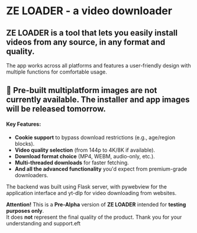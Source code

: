 # ZE LOADER - a video downloader


## ZE LOADER is a tool that lets you easily install videos from any source, in any format and quality.
The app works across all platforms and features a user-friendly design with multiple functions for comfortable usage.


## 🚨 Pre-built multiplatform images are not currently available. The installer and app images will be released tomorrow.


#### **Key Features:**  
- **Cookie support** to bypass download restrictions (e.g., age/region blocks).  
- **Video quality selection** (from 144p to 4K/8K if available).  
- **Download format choice** (MP4, WEBM, audio-only, etc.).  
- **Multi-threaded downloads** for faster fetching.  
- **And all the advanced functionality** you'd expect from premium-grade downloaders.  



The backend was built using Flask server, with pywebview for the application interface and yt-dlp for video downloading from websites.


**Attention!** This is a **Pre-Alpha** version of **ZE LOADER** intended for **testing purposes only**.  
It does **not** represent the final quality of the product. Thank you for your understanding and support.eft


